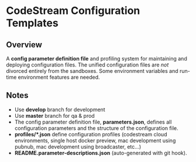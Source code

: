 # CodeStream Configuration Templates

## Overview
A **config parameter definition file** and profiling system for maintaining
and deploying configuration files.  The unified configuration files are *not*
divorced entirely from the sandboxes. Some environment variables and run-time
environment features are needed.

## Notes
- Use **develop** branch for development
- Use **master** branch for qa & prod
- The config parameter definition file, **parameters.json**, defines all
  configuration parameters and the structure of the configuration file.
- **profiles/\*.json** define configuration profiles (codestream cloud
  environments, single host docker preview, mac development using pubnub,
  mac development using broadcaster, etc...)
- **README.parameter-descriptions.json** (auto-generated with git hook).
